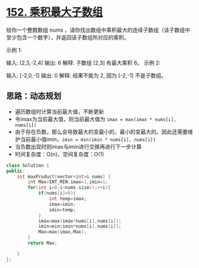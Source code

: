 # [152. 乘积最大子数组](https://leetcode-cn.com/problems/maximum-product-subarray/)

给你一个整数数组 nums ，请你找出数组中乘积最大的连续子数组（该子数组中至少包含一个数字），并返回该子数组所对应的乘积。

 

示例 1:

输入: [2,3,-2,4]
输出: 6
解释: 子数组 [2,3] 有最大乘积 6。
示例 2:

输入: [-2,0,-1]
输出: 0
解释: 结果不能为 2, 因为 [-2,-1] 不是子数组。

## 思路：动态规划
- 遍历数组时计算当前最大值，不断更新
- 令imax为当前最大值，则当前最大值为 `imax = max(imax * nums[i], nums[i])`
- 由于存在负数，那么会导致最大的变最小的，最小的变最大的。因此还需要维护当前最小值imin，`imin = min(imin * nums[i], nums[i])`
- 当负数出现时则imax与imin进行交换再进行下一步计算
- 时间复杂度：O(n)，空间复杂度：O(1)

```C++
class Solution {
public:
    int maxProduct(vector<int>& nums) {
        int Max=INT_MIN,imax=1,imin=1;
        for(int i=0;i<nums.size();++i){
            if(nums[i]<0){
                int temp=imax;
                imax=imin;
                imin=temp;
            }
            imax=max(imax*nums[i],nums[i]);
            imin=min(imin*nums[i],nums[i]);
            Max=max(imax,Max);
        }
        return Max;

    }
};
```

